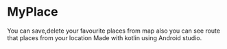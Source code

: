 # MyPlace
 You can save,delete your favourite places from map also you can see route that places from your location
 Made with kotlin using Android studio.
 
